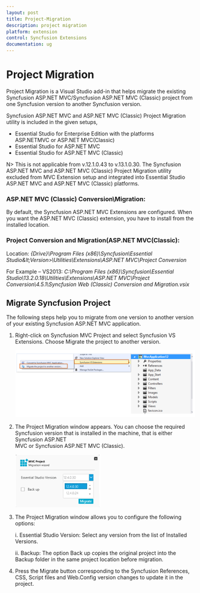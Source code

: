 ```yaml
---
layout: post
title: Project-Migration
description: project migration
platform: extension
control: Syncfusion Extensions
documentation: ug
---
```


# Project Migration

Project Migration is a Visual Studio add-in that helps migrate the existing Syncfusion ASP.NET MVC/Syncfusion ASP.NET MVC (Classic) project from one Syncfusion version to another Syncfusion version. 

Syncfusion ASP.NET MVC and ASP.NET MVC (Classic) Project Migration utility is included in the given setups,

* Essential Studio for Enterprise Edition with the platforms ASP.NETMVC or ASP.NET MVC(Classic)
* Essential Studio for ASP.NET MVC
* Essential Studio for ASP.NET MVC (Classic)

N> This is not applicable from v.12.1.0.43 to v.13.1.0.30. The Syncfusion ASP.NET MVC and ASP.NET MVC (Classic) Project Migration utility excluded from MVC Extension setup and integrated into Essential Studio ASP.NET MVC and ASP.NET MVC (Classic) platforms. 

### ASP.NET MVC (Classic) Conversion\Migration:

By default, the Syncfusion ASP.NET MVC Extensions are configured. When you want the ASP.NET MVC (Classic) extension, you have to install from the installed location.

### Project Conversion and Migration(ASP.NET MVC(Classic):

   Location: _{Drive}\Program Files (x86)\Syncfusion\Essential Studio\&lt;Version&gt;\Utilities\Extensions\ASP.NET MVC\Project Conversion_

For Example – VS2013: _C:\Program Files (x86)\Syncfusion\Essential Studio\13.2.0.18\Utilities\Extensions\ASP.NET MVC\Project Conversion\4.5.1\Syncfusion Web (Classic) Conversion and Migration.vsix_


## Migrate Syncfusion Project 

The following steps help you to migrate from one version to another version of your existing Syncfusion ASP.NET MVC application. 

1. Right-click on Syncfusion MVC Project and select Syncfusion VS Extensions. Choose Migrate the project to another version.



   ![](Migrate-Syncfusion-Project_images/Migrate-Syncfusion-Project_img1.png)



2. The Project Migration window appears. You can choose the required Syncfusion version that is installed in the machine, that is either Syncfusion ASP.NET    
   MVC or Syncfusion ASP.NET MVC (Classic). 



   ![](Migrate-Syncfusion-Project_images/Migrate-Syncfusion-Project_img2.png)



3. The Project Migration window allows you to configure the following options:

   i.  Essential Studio Version: Select any version from the list of Installed Versions.
   
   ii. Backup: The option Back up copies the original project into the Backup folder in the same project location before migration.
	  
4. Press the Migrate button corresponding to the Syncfusion References, CSS, Script files and Web.Config version changes to update it in the project.



